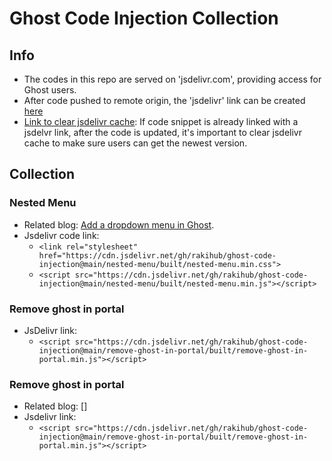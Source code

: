 # Ghost Code Injection Collection

## Info
+ The codes in this repo are served on 'jsdelivr.com', providing access for Ghost users.
+ After code pushed to remote origin, the 'jsdelivr' link can be created [here](https://www.jsdelivr.com/github)
+ [Link to clear jsdelivr cache](https://www.jsdelivr.com/tools/purge): If code snippet is already linked with a jsdelvr link, after the code is updated, it's important to clear jsdelivr cache to make sure users can get the newest version.

## Collection
### Nested Menu
+ Related blog: [Add a dropdown menu in Ghost](https://blog.rakihub.com/the-easiest-way-to-add-a-dropdown-menu-in-ghost/).
+ Jsdelivr code link:
  + `<link rel="stylesheet" href="https://cdn.jsdelivr.net/gh/rakihub/ghost-code-injection@main/nested-menu/built/nested-menu.min.css">`
  + `<script src="https://cdn.jsdelivr.net/gh/rakihub/ghost-code-injection@main/nested-menu/built/nested-menu.min.js"></script>`

### Remove ghost in portal
+ JsDelivr link:
  + `<script src="https://cdn.jsdelivr.net/gh/rakihub/ghost-code-injection@main/remove-ghost-in-portal/built/remove-ghost-in-portal.min.js"></script>`




### Remove ghost in portal
+ Related blog: []
+ Jsdelivr link:
  + `<script src="https://cdn.jsdelivr.net/gh/rakihub/ghost-code-injection@main/remove-ghost-in-portal/built/remove-ghost-in-portal.min.js"></script>`
